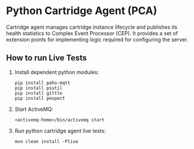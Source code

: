 Python Cartridge Agent (PCA)
============================

Cartridge agent manages cartridge instance lifecycle and publishes its health statistics
to Complex Event Processor (CEP). It provides a set of extension points for implementing
logic required for configuring the server.

How to run Live Tests
---------------------

1. Install dependent python modules:
   ```
   pip install paho-mqtt
   pip install psutil
   pip install gittle
   pip install pexpect
   ```

2. Start ActiveMQ:
   ```
   <activemq-home>/bin/activemq start
   ```

3. Run python cartridge agent live tests:
   ```
   mvn clean install -Plive
   ```
